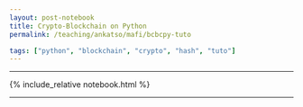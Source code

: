 ```yaml
---
layout: post-notebook
title: Crypto-Blockchain on Python
permalink: /teaching/ankatso/mafi/bcbcpy-tuto

tags: ["python", "blockchain", "crypto", "hash", "tuto"]
---
```



---

{% include_relative notebook.html %}

---
